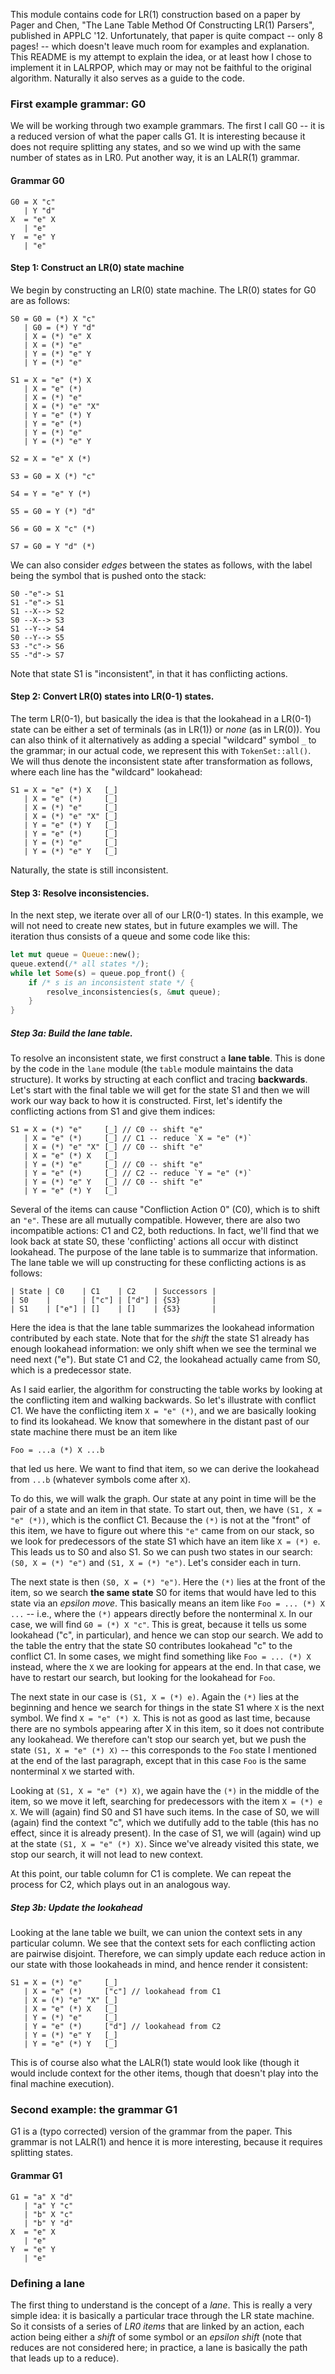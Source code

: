 This module contains code for LR(1) construction based on a paper by
Pager and Chen, "The Lane Table Method Of Constructing LR(1) Parsers",
published in APPLC '12. Unfortunately, that paper is quite compact --
only 8 pages! -- which doesn't leave much room for examples and
explanation.  This README is my attempt to explain the idea, or at
least how I chose to implement it in LALRPOP, which may or may not be
faithful to the original algorithm. Naturally it also serves as a
guide to the code.

### First example grammar: G0

We will be working through two example grammars. The first I call G0
-- it is a reduced version of what the paper calls G1. It is
interesting because it does not require splitting any states, and so
we wind up with the same number of states as in LR0. Put another way,
it is an LALR(1) grammar.

#### Grammar G0

```
G0 = X "c"
   | Y "d"
X  = "e" X
   | "e"
Y  = "e" Y
   | "e"
```

#### Step 1: Construct an LR(0) state machine

We begin by constructing an LR(0) state machine. The LR(0) states for
G0 are as follows:

```
S0 = G0 = (*) X "c"
   | G0 = (*) Y "d"
   | X = (*) "e" X
   | X = (*) "e"
   | Y = (*) "e" Y
   | Y = (*) "e"

S1 = X = "e" (*) X
   | X = "e" (*)
   | X = (*) "e"
   | X = (*) "e" "X"
   | Y = "e" (*) Y
   | Y = "e" (*)
   | Y = (*) "e"
   | Y = (*) "e" Y

S2 = X = "e" X (*)

S3 = G0 = X (*) "c"

S4 = Y = "e" Y (*)

S5 = G0 = Y (*) "d"

S6 = G0 = X "c" (*)

S7 = G0 = Y "d" (*)
```

We can also consider *edges* between the states as follows,
with the label being the symbol that is pushed onto the stack:

```
S0 -"e"-> S1
S1 -"e"-> S1
S1 --X--> S2
S0 --X--> S3
S1 --Y--> S4
S0 --Y--> S5
S3 -"c"-> S6
S5 -"d"-> S7
```

Note that state S1 is "inconsistent", in that it has conflicting
actions.

#### Step 2: Convert LR(0) states into LR(0-1) states.

The term LR(0-1), but basically the idea is that the lookahead in a
LR(0-1) state can be either a set of terminals (as in LR(1)) or *none*
(as in LR(0)). You can also think of it alternatively as adding a
special "wildcard" symbol `_` to the grammar; in our actual code, we
represent this with `TokenSet::all()`. We will thus denote the
inconsistent state after transformation as follows, where each line
has the "wildcard" lookahead:

```
S1 = X = "e" (*) X   [_]
   | X = "e" (*)     [_]
   | X = (*) "e"     [_]
   | X = (*) "e" "X" [_]
   | Y = "e" (*) Y   [_]
   | Y = "e" (*)     [_]
   | Y = (*) "e"     [_]
   | Y = (*) "e" Y   [_]
```

Naturally, the state is still inconsistent.

#### Step 3: Resolve inconsistencies.

In the next step, we iterate over all of our LR(0-1) states. In this
example, we will not need to create new states, but in future examples
we will. The iteration thus consists of a queue and some code like
this:

```rust
let mut queue = Queue::new();
queue.extend(/* all states */);
while let Some(s) = queue.pop_front() {
    if /* s is an inconsistent state */ {
        resolve_inconsistencies(s, &mut queue);
    }
}
```

##### Step 3a: Build the lane table.

To resolve an inconsistent state, we first construct a **lane
table**. This is done by the code in the `lane` module (the `table`
module maintains the data structure). It works by structing at each
conflict and tracing **backwards**. Let's start with the final table
we will get for the state S1 and then we will work our way back to how
it is constructed. First, let's identify the conflicting actions from
S1 and give them indices:

```
S1 = X = (*) "e"     [_] // C0 -- shift "e"
   | X = "e" (*)     [_] // C1 -- reduce `X = "e" (*)`
   | X = (*) "e" "X" [_] // C0 -- shift "e"
   | X = "e" (*) X   [_]
   | Y = (*) "e"     [_] // C0 -- shift "e"
   | Y = "e" (*)     [_] // C2 -- reduce `Y = "e" (*)`
   | Y = (*) "e" Y   [_] // C0 -- shift "e"
   | Y = "e" (*) Y   [_]
```

Several of the items can cause "Confliction Action 0" (C0), which is
to shift an `"e"`. These are all mutually compatible. However, there
are also two incompatible actions: C1 and C2, both reductions. In
fact, we'll find that we look back at state S0, these 'conflicting'
actions all occur with distinct lookahead. The purpose of the lane
table is to summarize that information. The lane table we will up
constructing for these conflicting actions is as follows:

```
| State | C0    | C1    | C2    | Successors |
| S0    |       | ["c"] | ["d"] | {S3}       |
| S1    | ["e"] | []    | []    | {S3}       |
```

Here the idea is that the lane table summarizes the lookahead
information contributed by each state. Note that for the *shift* the
state S1 already has enough lookahead information: we only shift when
we see the terminal we need next ("e"). But state C1 and C2, the lookahead
actually came from S0, which is a predecessor state.

As I said earlier, the algorithm for constructing the table works by
looking at the conflicting item and walking backwards. So let's
illustrate with conflict C1. We have the conflicting item `X = "e"
(*)`, and we are basically looking to find its lookahead. We know
that somewhere in the distant past of our state machine there must be
an item like

    Foo = ...a (*) X ...b
    
that led us here. We want to find that item, so we can derive the
lookahead from `...b` (whatever symbols come after `X`).

To do this, we will walk the graph. Our state at any point in time
will be the pair of a state and an item in that state. To start out,
then, we have `(S1, X = "e" (*))`, which is the conflict C1. Because
the `(*)` is not at the "front" of this item, we have to figure out
where this `"e"` came from on our stack, so we look for predecessors
of the state S1 which have an item like `X = (*) e`. This leads us to
S0 and also S1. So we can push two states in our search: `(S0, X = (*)
"e")` and `(S1, X = (*) "e")`. Let's consider each in turn.

The next state is then `(S0, X = (*) "e")`. Here the `(*)` lies at the
front of the item, so we search **the same state** S0 for items that
would have led to this state via an *epsilon move*.  This basically
means an item like `Foo = ... (*) X ...` -- i.e., where the `(*)`
appears directly before the nonterminal `X`. In our case, we will find
`G0 = (*) X "c"`. This is great, because it tells us some lookahead
("c", in particular), and hence we can stop our search. We add to the
table the entry that the state S0 contributes lookahead "c" to the
conflict C1.  In some cases, we might find something like `Foo =
... (*) X` instead, where the `X` we are looking for appears at the
end. In that case, we have to restart our search, but looking for the
lookahead for `Foo`.

The next state in our case is `(S1, X = (*) e)`. Again the `(*)` lies
at the beginning and hence we search for things in the state S1 where
`X` is the next symbol. We find `X = "e" (*) X`. This is not as good
as last time, because there are no symbols appearing after X in this
item, so it does not contribute any lookahead. We therefore can't stop
our search yet, but we push the state `(S1, X = "e" (*) X)` -- this
corresponds to the `Foo` state I mentioned at the end of the last
paragraph, except that in this case `Foo` is the same nonterminal `X`
we started with.

Looking at `(S1, X = "e" (*) X)`, we again have the `(*)` in the
middle of the item, so we move it left, searching for predecessors
with the item `X = (*) e X`. We will (again) find S0 and S1 have such
items. In the case of S0, we will (again) find the context "c", which
we dutifully add to the table (this has no effect, since it is already
present). In the case of S1, we will (again) wind up at the state
`(S1, X = "e" (*) X)`.  Since we've already visited this state, we
stop our search, it will not lead to new context.

At this point, our table column for C1 is complete. We can repeat the
process for C2, which plays out in an analogous way.

##### Step 3b: Update the lookahead

Looking at the lane table we built, we can union the context sets in
any particular column. We see that the context sets for each
conflicting action are pairwise disjoint. Therefore, we can simply
update each reduce action in our state with those lookaheads in mind,
and hence render it consistent:

```
S1 = X = (*) "e"     [_]
   | X = "e" (*)     ["c"] // lookahead from C1
   | X = (*) "e" "X" [_]
   | X = "e" (*) X   [_]
   | Y = (*) "e"     [_]
   | Y = "e" (*)     ["d"] // lookahead from C2
   | Y = (*) "e" Y   [_]
   | Y = "e" (*) Y   [_]
```

This is of course also what the LALR(1) state would look like (though
it would include context for the other items, though that doesn't play
into the final machine execution).

### Second example: the grammar G1

G1 is a (typo corrected) version of the grammar from the paper. This
grammar is not LALR(1) and hence it is more interesting, because it
requires splitting states.

#### Grammar G1

```
G1 = "a" X "d"
   | "a" Y "c"
   | "b" X "c"
   | "b" Y "d"
X  = "e" X
   | "e"
Y  = "e" Y
   | "e"
```

### Defining a lane

The first thing to understand is the concept of a *lane*. This is
really a very simple idea: it is basically a particular trace through
the LR state machine. So it consists of a series of *LR0 items* that
are linked by an action, each action being either a *shift* of some
symbol or an *epsilon shift* (note that reduces are not considered
here; in practice, a lane is basically the path that leads up to a
reduce).
